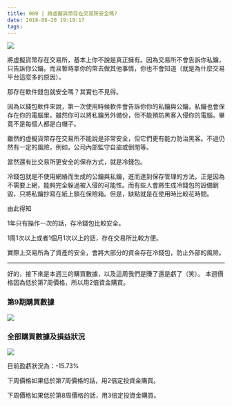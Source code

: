 ```yaml
---
title: 009 | 將虛擬貨幣存在交易所安全嗎?
date: 2018-06-20 19:19:17
tags:
---
```

![](https://firebasestorage.googleapis.com/v0/b/blog-1f60b.appspot.com/o/009-p0.png?alt=media&token=c3769c5b-caf8-4587-bafe-c09e89c0d471)

將虛擬貨幣存在交易所，基本上你不說是真正擁有。因為交易所不會告訴你私鑰，只告訴你公鑰。而且暫時拿你的幣去做其他事情，你也不會知道（就是為什麼交易平台這麼多的原因）。

那存在軟件錢包就安全嗎？其實也不見得。

因為以錢包軟件來說，第一次使用時候軟件會告訴你你的私鑰與公鑰，私鑰也會保存在你的電腦里。雖然你可以將私鑰另外備份，但不能預防黑客入侵你的電腦。畢竟不是每個人都是白帽子。

雖然的虛擬貨幣存在交易所不能說是非常安全，但它們更有能力防治黑客。不過仍然有一定的風險，例如，公司內部監守自盜或倒閉等。

當然還有比交易所更安全的保存方式，就是冷錢包。

冷錢包就是不使用網絡而生成的公鑰與私鑰，進而達到保存管理的方法。正是因為不需要上網，能夠完全躲過被入侵的可能性。而有些人會將生成冷錢包的設備銷毀，只將私鑰抄寫在紙上鎖在保險箱。但是，缺點就是在使用時比較花時間。

由此得知

1年只有操作一次的話，存冷錢包比較安全。

1周1次以上或者1個月1次以上的話，存在交易所比較方便。

實際上交易所為了資產的安全，會將大部分的資金存在冷錢包，防止外部的風險。

***


好的，接下來是本週三的購買數據，以及這周我們是賺了還是虧了（笑）。
本週價格因為低於第7周價格，所以用2倍資金購買。

### 第9期購買數據
![](https://firebasestorage.googleapis.com/v0/b/blog-1f60b.appspot.com/o/%E8%B4%AD%E4%B9%B0%E6%95%B0%E6%8D%AE009.png?alt=media&token=be1018cc-ff58-486e-a7a8-20c2ddbb5068)

### 全部購買數據及損益狀況
![](https://firebasestorage.googleapis.com/v0/b/blog-1f60b.appspot.com/o/%E5%85%A8%E9%83%A8%E8%B4%AD%E4%B9%B0%E6%95%B0%E6%8D%AE%E5%8F%8A%E6%8D%9F%E7%9B%8A%E7%8A%B6%E5%86%B5009.png?alt=media&token=512d1cb4-9ee4-4af6-946c-57ba78622c89)

目前盈虧狀況為：-15.73%

下周價格如果低於第7周價格的話，用2倍定投資金購買。

下周價格如果低於第8周價格的話，用3倍定投資金購買。

